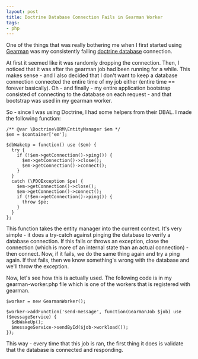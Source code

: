 ```yaml
---
layout: post
title: Doctrine Database Connection Fails in Gearman Worker
tags:
- php
---
```

One of the things that was really bothering me when I first started using [Gearman](http://gearman.org/) was my consistently failing [doctrine database](http://www.doctrine-project.org/) connection.

At first it seemed like it was randomly dropping the connection.  Then, I noticed that it was after the gearman job had been running for a while.  This makes sense - and I also decided that I don't want to keep a database connection connected the entire time of my job either (entire time == forever basically).  Oh - and finally - my entire application bootstrap consisted of connecting to the database on each request - and that bootstrap was used in my gearman worker.

So - since I was using Doctrine, I had some helpers from their DBAL. I made the following function:

```php?start_inline=1
/** @var \Doctrine\ORM\EntityManager $em */
$em = $container['em'];

$dbWakeUp = function() use ($em) {
  try {
    if (!$em->getConnection()->ping()) {
      $em->getConnection()->close();
      $em->getConnection()->connect();
    }
  }
  catch (\PDOException $pe) {
    $em->getConnection()->close();
    $em->getConnection()->connect();
    if (!$em->getConnection()->ping()) {
      throw $pe;
    }
  }
};
```

This function takes the entity manager into the current context.  It's very simple - it does a try-catch against pinging the database to verify a database connection.  If this fails or throws an exception, close the connection (which is more of an internal state than an actual connection) - then connect.  Now, if it fails, we do the same thing again and try a ping again.  If that fails, then we know something's wrong with the database and we'll throw the exception.

Now, let's see how this is actually used.  The following code is in my gearman-worker.php file which is one of the workers that is registered with gearman.

```php?start_inline=1
$worker = new GearmanWorker();

$worker->addFunction('send-message', function(GearmanJob $job) use ($messageService) {
  $dbWakeUp();
  $messageService->sendById($job->workload());
});
```

This way - every time that this job is ran, the first thing it does is validate that the database is connected and responding. 